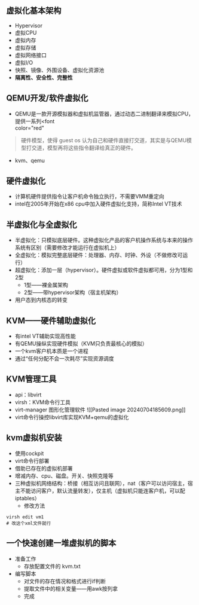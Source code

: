 ## 虚拟化基本架构

- Hypervisor
- 虚拟CPU
- 虚拟内存
- 虚拟存储
- 虚拟网络接口
- 虚拟I/O
- 快照、镜像、外围设备、虚拟化资源池
- **隔离性、安全性、完整性**

## QEMU开发/软件虚拟化
- QEMU是一款开源模拟器和虚拟机监管器，通过动态二进制翻译来模拟CPU，提供一系列<font  
color="red"  
>硬件模型</font>，使得 guest os 认为自己和硬件直接打交道，其实是与QEMU模型打交道，模型再将这些指令翻译给真正的硬件。
- kvm、qemu

## 硬件虚拟化
- 计算机硬件提供指令让客户机命令独立执行，不需要VMM重定向
- intel在2005年开始在x86 cpu中加入硬件虚拟化支持，简称Intel VT技术


## 半虚拟化与全虚拟化
- 半虚拟化：只模拟底层硬件。这种虚拟化产品的客户机操作系统与本来的操作系统有区别（需要修改才能运行在虚拟机上）
- 全虚拟化：模拟完整底层硬件：处理器、内存、时钟、外设（不做修改可运行）
- 超虚拟化：添加一层（hypervisor）。硬件虚拟或软件虚拟都可用，分为1型和2型
	- 1型——裸金属架构
	- 2型——带hypervisor架构（宿主机架构）
- 用户态到内核态的转变


## KVM——硬件辅助虚拟化
- 有intel VT辅助实现高性能
- 有QEMU操纵实现硬件模拟（KVM只负责最核心的模拟）
- 一个kvm客户机本质是一个进程
- 通过“任何分配不会一次耗尽”实现资源调度

## KVM管理工具
- api：libvirt
- virsh：KVM命令行工具
- virt-manager 图形化管理软件
![[Pasted image 20240704185609.png]]
- virt命令行操控libvirt库实现KVM+qemu的虚拟化

## kvm虚拟机安装
- 使用cockpit
- virt命令行部署
- 借助已存在的虚拟机部署
- 增减内存、cpu、磁盘。开关、快照克隆等
- 三种虚拟机网络结构：桥接（相互访问且联网），nat（客户可以访问宿主，宿主不能访问客户，默认流量转发），仅主机（虚拟机只能连客户机，可以配iptables）
	- 修改方法
```shell
virsh edit vm1
# 改这个xml文件就行
```


## 一个快速创建一堆虚拟机的脚本
- 准备工作
	- 存放配置文件的  kvm.txt
- 编写脚本
	- 对文件的存在情况和格式进行if判断
	- 提取文件中的相关变量——用awk按列拿
	- 完成
